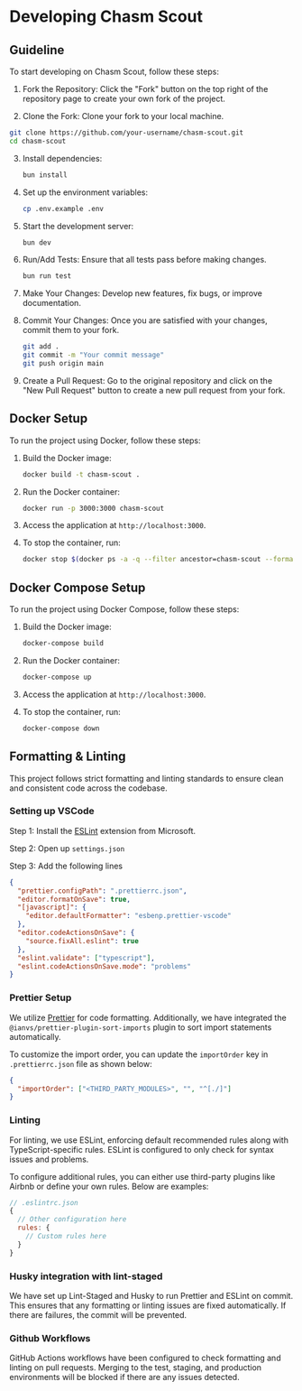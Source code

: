 # Developing Chasm Scout

## Guideline

To start developing on Chasm Scout, follow these steps:

1. Fork the Repository: Click the "Fork" button on the top right of the repository page to create your own fork of the project.

2. Clone the Fork: Clone your fork to your local machine.

```sh
git clone https://github.com/your-username/chasm-scout.git
cd chasm-scout
```

3. Install dependencies:

   ```sh
   bun install
   ```

4. Set up the environment variables:

   ```sh
   cp .env.example .env
   ```

5. Start the development server:

   ```sh
   bun dev
   ```

6. Run/Add Tests: Ensure that all tests pass before making changes.

   ```sh
   bun run test
   ```

7. Make Your Changes: Develop new features, fix bugs, or improve documentation.

8. Commit Your Changes: Once you are satisfied with your changes, commit them to your fork.

   ```sh
   git add .
   git commit -m "Your commit message"
   git push origin main
   ```

9. Create a Pull Request: Go to the original repository and click on the "New Pull Request" button to create a new pull request from your fork.

## Docker Setup

To run the project using Docker, follow these steps:

1. Build the Docker image:

   ```sh
   docker build -t chasm-scout .
   ```

2. Run the Docker container:

   ```sh
   docker run -p 3000:3000 chasm-scout
   ```

3. Access the application at `http://localhost:3000`.

4. To stop the container, run:

   ```sh
   docker stop $(docker ps -a -q --filter ancestor=chasm-scout --format="{{.ID}}")
   ```

## Docker Compose Setup

To run the project using Docker Compose, follow these steps:

1. Build the Docker image:

   ```sh
   docker-compose build
   ```

2. Run the Docker container:

   ```sh
   docker-compose up
   ```

3. Access the application at `http://localhost:3000`.

4. To stop the container, run:

   ```sh
   docker-compose down
   ```

## Formatting & Linting

This project follows strict formatting and linting standards to ensure clean and consistent code across the codebase.

### Setting up VSCode

Step 1:
Install the [ESLint](https://marketplace.visualstudio.com/items?itemName=dbaeumer.vscode-eslint) extension from Microsoft.

Step 2:
Open up `settings.json`

Step 3:
Add the following lines

```json
{
  "prettier.configPath": ".prettierrc.json",
  "editor.formatOnSave": true,
  "[javascript]": {
    "editor.defaultFormatter": "esbenp.prettier-vscode"
  },
  "editor.codeActionsOnSave": {
    "source.fixAll.eslint": true
  },
  "eslint.validate": ["typescript"],
  "eslint.codeActionsOnSave.mode": "problems"
}
```

### Prettier Setup

We utilize [Prettier](https://prettier.io/) for code formatting. Additionally, we have integrated the `@ianvs/prettier-plugin-sort-imports` plugin to sort import statements automatically.

To customize the import order, you can update the `importOrder` key in `.prettierrc.json` file as shown below:

```json
{
  "importOrder": ["<THIRD_PARTY_MODULES>", "", "^[./]"]
}
```

### Linting

For linting, we use ESLint, enforcing default recommended rules along with TypeScript-specific rules. ESLint is configured to only check for syntax issues and problems.

To configure additional rules, you can either use third-party plugins like Airbnb or define your own rules. Below are examples:

```javascript
// .eslintrc.json
{
  // Other configuration here
  rules: {
    // Custom rules here
  }
}
```

### Husky integration with lint-staged

We have set up Lint-Staged and Husky to run Prettier and ESLint on commit. This ensures that any formatting or linting issues are fixed automatically. If there are failures, the commit will be prevented.

### Github Workflows

GitHub Actions workflows have been configured to check formatting and linting on pull requests. Merging to the test, staging, and production environments will be blocked if there are any issues detected.
